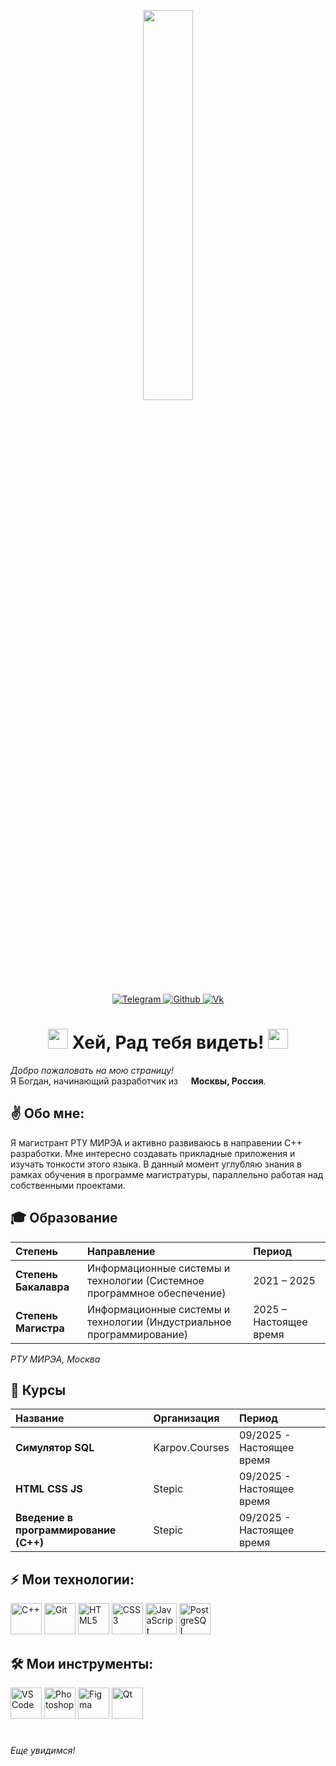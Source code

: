 <p align="center"> <img src="https://user-images.githubusercontent.com/74038190/219923809-b86dc415-a0c2-4a38-bc88-ad6cf06395a8.gif" width = "40%" />
<div id="badges" align="center">
  <a href="https://t.me/jervissss13">
    <img src="https://img.shields.io/badge/Telegram-blue?style=for-the-badge&logo=Telegram&logoColor=white" alt="Telegram"/>
  </a>
  <a href="https://github.com/jervissss" align="center">
    <img src="https://img.shields.io/badge/GitHub-%2312100E.svg?&style=for-the-badge&logo=Github&logoColor=white" alt="Github"/>
  </a>
  <a href="https://vk.com/jervissss13" align="center">
    <img src="https://img.shields.io/badge/Vk-blue?style=for-the-badge&logo=Vk&logoColor=white" alt="Vk"/>
  </a>
</div>

<h1 align="center"> <img src="https://user-images.githubusercontent.com/74038190/213844263-a8897a51-32f4-4b3b-b5c2-e1528b89f6f3.png" height="32" /> Хей, Рад тебя видеть!  
  <img src="https://user-images.githubusercontent.com/74038190/213844263-a8897a51-32f4-4b3b-b5c2-e1528b89f6f3.png" height="32" />
</h1>
<p><i>Добро пожаловать на мою страницу!</i>
</br> Я Богдан, начинающий разработчик из <img src="https://static.vecteezy.com/system/resources/thumbnails/022/110/120/small/russia-flag-round-shape-png.png" width="13"/> <b>Москвы, Россия</b></b>. </p>
<h2 align="left"> ✌ Обо мне:</h2>

<p>
  Я магистрант РТУ МИРЭА и активно развиваюсь в направении C++ разработки. Мне интересно создавать прикладные приложения и изучать тонкости этого языка. В данный момент углубляю знания в рамках обучения в программе магистратуры, параллельно работая над собственными проектами.
</p>

## 🎓 Образование

| Степень | Направление | Период |
| :--- | :--- | :--- |
| **Степень Бакалавра** | Информационные системы и технологии (Системное программное обеспечение) | 2021 – 2025 |
| **Степень Магистра** | Информационные системы и технологии (Индустриальное программирование) | 2025 –  Настоящее время|

*РТУ МИРЭА, Москва*

## 📖 Курсы

| Название | Организация | Период |
| :--- | :--- | :--- |
| **Симулятор SQL** | Karpov.Courses | 09/2025 - Настоящее время |
| **HTML CSS JS** | Stepic | 09/2025 - Настоящее время |
| **Введение в программирование (С++)** | Stepic | 09/2025 - Настоящее время |


## ⚡ Мои технологии:</h3>
<img src="https://raw.githubusercontent.com/danielcranney/readme-generator/main/public/icons/skills/cplusplus-colored.svg" alt="C++" title="C++" width="50" height="50"  />     </a>
<img src="https://raw.githubusercontent.com/danielcranney/readme-generator/main/public/icons/skills/git-colored.svg" alt="Git" title="Git" width="50" height="50" />     </a>
<img src="https://raw.githubusercontent.com/danielcranney/readme-generator/main/public/icons/skills/html5-colored.svg" alt="HTML5" title="HTML5" width="50" height="50" />     </a>
<img src="https://raw.githubusercontent.com/danielcranney/readme-generator/main/public/icons/skills/css3-colored.svg" alt="CSS3" title="CSS3" width="50" height="50" />     </a>
<img src="https://raw.githubusercontent.com/danielcranney/readme-generator/main/public/icons/skills/javascript-colored.svg" alt="JavaScript" title="JavaScript" width="50" height="50" />     </a>
<img src="https://raw.githubusercontent.com/danielcranney/readme-generator/main/public/icons/skills/postgresql-colored.svg" alt="PostgreSQL" title="PostgreSQL" width="50" height="50" />     </a>
</p>

## 🛠️ Мои инструменты:</h3>
<img src="https://raw.githubusercontent.com/danielcranney/readme-generator/main/public/icons/skills/visualstudiocode-colored.svg" alt="VS Code" title="VS Code" width="50" height="50" />     </a>
<img src="https://raw.githubusercontent.com/danielcranney/readme-generator/main/public/icons/skills/photoshop-colored-dark.svg" alt="Photoshop" title="Photoshop" width="50" height="50" />     </a>
<img src="https://raw.githubusercontent.com/danielcranney/readme-generator/main/public/icons/skills/figma-colored.svg" alt="Figma" title="Figma" width="50" height="50" />     </a>
<img src="https://logo.svgcdn.com/l/qt-8x.png" alt="Qt" title="Qt" width="50" height="50" />     </a>
</p>

<h1></h1>

<i>
  Еще увидимся!
</i>
